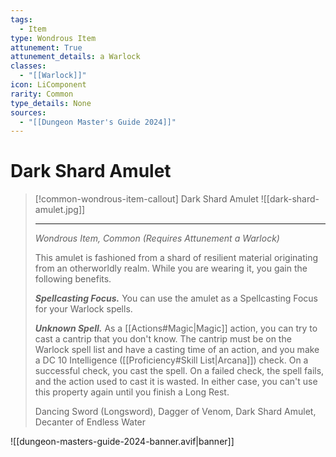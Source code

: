 ```yaml
---
tags:
  - Item
type: Wondrous Item
attunement: True
attunement_details: a Warlock
classes:
  - "[[Warlock]]"
icon: LiComponent
rarity: Common
type_details: None
sources: 
  - "[[Dungeon Master's Guide 2024]]"
---
```

# Dark Shard Amulet
>[!common-wondrous-item-callout] Dark Shard Amulet
>![[dark-shard-amulet.jpg]]
>
>---
>_Wondrous Item, Common (Requires Attunement a Warlock)_
>
>This amulet is fashioned from a shard of resilient material originating from an otherworldly realm. While you are wearing it, you gain the following benefits.
>
>**_Spellcasting Focus._** You can use the amulet as a Spellcasting Focus for your Warlock spells.
>
>**_Unknown Spell._** As a [[Actions#Magic\|Magic]] action, you can try to cast a cantrip that you don't know. The cantrip must be on the Warlock spell list and have a casting time of an action, and you make a DC 10 Intelligence ([[Proficiency#Skill List\|Arcana]]) check. On a successful check, you cast the spell. On a failed check, the spell fails, and the action used to cast it is wasted. In either case, you can't use this property again until you finish a Long Rest.
>
>
>Dancing Sword (Longsword), Dagger of Venom, Dark Shard Amulet, Decanter of Endless Water
>


![[dungeon-masters-guide-2024-banner.avif|banner]]